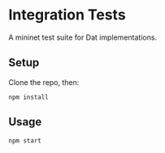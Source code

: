 # Integration Tests

A mininet test suite for Dat implementations.

## Setup

Clone the repo, then:

```
npm install
```

## Usage

```
npm start
```